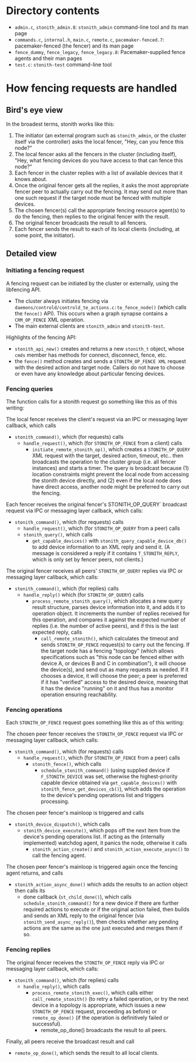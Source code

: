 # Directory contents

* `admin.c`, `stonith_admin.8`: `stonith_admin` command-line tool and its man
  page
* `commands.c`, `internal.h`, `main.c`, `remote.c`, `pacemaker-fenced.7`:
  pacemaker-fenced (the fencer) and its man page
* `fence_dummy`, `fence_legacy`, `fence_legacy.8`:
  Pacemaker-supplied fence agents and their man pages
* `test.c`: `stonith-test` command-line tool

# How fencing requests are handled

## Bird's eye view

In the broadest terms, stonith works like this:

1. The initiator (an external program such as `stonith_admin`, or the cluster
   itself via the controller) asks the local fencer, "Hey, can you fence this
   node?"
1. The local fencer asks all the fencers in the cluster (including
   itself), "Hey, what fencing devices do you have access to that can fence
   this node?"
1. Each fencer in the cluster replies with a list of available devices that
   it knows about.
1. Once the original fencer gets all the replies, it asks the most
   appropriate fencer peer to actually carry out the fencing. It may send
   out more than one such request if the target node must be fenced with
   multiple devices.
1. The chosen fencer(s) call the appropriate fencing resource agent(s) to
   do the fencing, then replies to the original fencer with the result.
1. The original fencer broadcasts the result to all fencers.
1. Each fencer sends the result to each of its local clients (including, at
   some point, the initiator).

## Detailed view

### Initiating a fencing request

A fencing request can be initiated by the cluster or externally, using the
libfencing API.

* The cluster always initiates fencing via
  `daemons/controld/controld_te_actions.c:te_fence_node()` (which calls the
  `fence()` API). This occurs when a graph synapse contains a `CRM_OP_FENCE`
  XML operation.
* The main external clients are `stonith_admin` and `stonith-test`.

Highlights of the fencing API:
* `stonith_api_new()` creates and returns a new `stonith_t` object, whose
  `cmds` member has methods for connect, disconnect, fence, etc.
* the `fence()` method creates and sends a `STONITH_OP_FENCE XML` request with
  the desired action and target node. Callers do not have to choose or even
  have any knowledge about particular fencing devices.

### Fencing queries

The function calls for a stonith request go something like this as of this writing:

The local fencer receives the client's request via an IPC or messaging
layer callback, which calls
* `stonith_command()`, which (for requests) calls
  * `handle_request()`, which (for `STONITH_OP_FENCE` from a client) calls
    * `initiate_remote_stonith_op()`, which creates a `STONITH_OP_QUERY` XML
      request with the target, desired action, timeout, etc.. then broadcasts
      the operation to the cluster group (i.e. all fencer instances) and
      starts a timer. The query is broadcast because (1) location constraints
      might prevent the local node from accessing the stonith device directly,
      and (2) even if the local node does have direct access, another node
      might be preferred to carry out the fencing.

Each fencer receives the original fencer's STONITH_OP_QUERY` broadcast
request via IPC or messaging layer callback, which calls:
* `stonith_command()`, which (for requests) calls
  *  `handle_request()`, which (for `STONITH_OP_QUERY` from a peer) calls
    * `stonith_query()`, which calls
      * `get_capable_devices()` with `stonith_query_capable_device_db()` to add
        device information to an XML reply and send it. (A message is
	considered a reply if it contains `T_STONITH_REPLY`, which is only set
        by fencer peers, not clients.)

The original fencer receives all peers' `STONITH_OP_QUERY` replies via IPC
or messaging layer callback, which calls:
* `stonith_command()`, which (for replies) calls
  * `handle_reply()` which (for `STONITH_OP_QUERY`) calls
    * `process_remote_stonith_query()`, which allocates a new query result
      structure, parses device information into it, and adds it to operation
      object. It increments the number of replies received for this operation,
      and compares it against the expected number of replies (i.e. the number
      of active peers), and if this is the last expected reply, calls
      * `call_remote_stonith()`, which calculates the timeout and sends
        `STONITH_OP_FENCE` request(s) to carry out the fencing. If the target
	node has a fencing "topology" (which allows specifications such as
	"this node can be fenced either with device A, or devices B and C in
	combination"), it will choose the device(s), and send out as many
	requests as needed. If it chooses a device, it will choose the peer; a
	peer is preferred if it has "verified" access to the desired device,
	meaning that it has the device "running" on it and thus has a monitor
        operation ensuring reachability.

### Fencing operations

Each `STONITH_OP_FENCE` request goes something like this as of this writing:

The chosen peer fencer receives the `STONITH_OP_FENCE` request via IPC or
messaging layer callback, which calls:
* `stonith_command()`, which (for requests) calls
  * `handle_request()`, which (for `STONITH_OP_FENCE` from a peer) calls
    * `stonith_fence()`, which calls
      * `schedule_stonith_command()` (using supplied device if
        `F_STONITH_DEVICE` was set, otherwise the highest-priority capable
	device obtained via `get_capable_devices()` with
	`stonith_fence_get_devices_cb()`), which adds the operation to the
        device's pending operations list and triggers processing.

The chosen peer fencer's mainloop is triggered and calls
* `stonith_device_dispatch()`, which calls
  * `stonith_device_execute()`, which pops off the next item from the device's
    pending operations list. If acting as the (internally implemented) watchdog
    agent, it panics the node, otherwise it calls
    * `stonith_action_create()` and `stonith_action_execute_async()` to call the fencing agent.

The chosen peer fencer's mainloop is triggered again once the fencing agent returns, and calls
* `stonith_action_async_done()` which adds the results to an action object then calls its
  * done callback (`st_child_done()`), which calls `schedule_stonith_command()`
    for a new device if there are further required actions to execute or if the
    original action failed, then builds and sends an XML reply to the original
    fencer (via `stonith_send_async_reply()`), then checks whether any
    pending actions are the same as the one just executed and merges them if so.

### Fencing replies

The original fencer receives the `STONITH_OP_FENCE` reply via IPC or
messaging layer callback, which calls:
* `stonith_command()`, which (for replies) calls
  * `handle_reply()`, which calls
    * `process_remote_stonith_exec()`, which calls either
      `call_remote_stonith()` (to retry a failed operation, or try the next
       device in a topology is appropriate, which issues a new
      `STONITH_OP_FENCE` request, proceeding as before) or `remote_op_done()`
      (if the operation is definitively failed or successful).
      * remote_op_done() broadcasts the result to all peers.

Finally, all peers receive the broadcast result and call
* `remote_op_done()`, which sends the result to all local clients.
